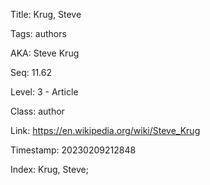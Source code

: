 Title:  Krug, Steve

Tags:   authors

AKA:    Steve Krug

Seq:    11.62

Level:  3 - Article

Class:  author

Link:   https://en.wikipedia.org/wiki/Steve_Krug

Timestamp: 20230209212848

Index:  Krug, Steve; 
